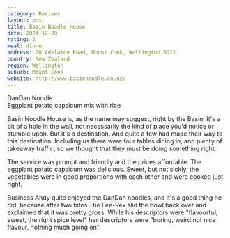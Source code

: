 ```yaml
---
category: Reviews
layout: post
title: Basin Noodle House
date: 2024-12-20
rating: 2
meal: dinner
address: 20 Adelaide Road, Mount Cook, Wellington 6021
country: New Zealand
region: Wellington
suburb: Mount Cook
website: http://www.basinnoodle.co.nz/
---
```

DanDan Noodle  
Eggplant potato capsicum mix with rice  

Basin Noodle House is, as the name may suggest, right by the Basin. It's a bit of a hole in the wall, not necessarily the kind of place you'd notice or stumble upon. But it's a destination. And quite a few had made their way to this destination. Including us there were four tables dining in, and plenty of takeaway traffic, so we thought that they must be doing something right. 

The service was prompt and friendly and the prices affordable. The eggplant potato capsicum was delicious. Sweet, but not sickly, the vegetables were in good proportions with each other and were cooked just right. 

Business Andy quite enjoyed the DanDan noodles, and it's a good thing he did, because after two bites The Fee-Rex slid the bowl back over and exclaimed that it was pretty gross. While his descriptors were "flavourful, sweet, the right spice level" her descriptors were "boring, weird not nice flavour, nothing much going on". 
